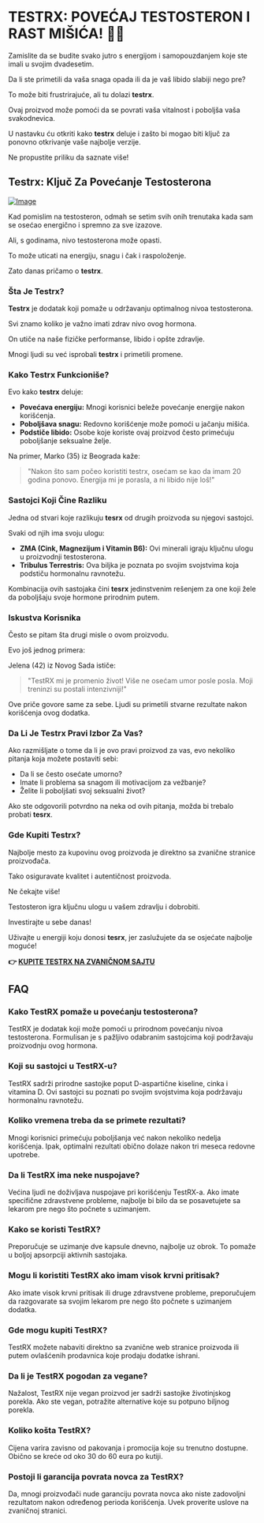 # TESTRX: POVEĆAJ TESTOSTERON I RAST MIŠIĆA! 💪🔥

Zamislite da se budite svako jutro s energijom i samopouzdanjem koje ste imali u svojim dvadesetim. 

Da li ste primetili da vaša snaga opada ili da je vaš libido slabiji nego pre? 

To može biti frustrirajuće, ali tu dolazi **testrx**. 

Ovaj proizvod može pomoći da se povrati vaša vitalnost i poboljša vaša svakodnevica. 

U nastavku ću otkriti kako **testrx** deluje i zašto bi mogao biti ključ za ponovno otkrivanje vaše najbolje verzije. 

Ne propustite priliku da saznate više!

## Testrx: Ključ Za Povećanje Testosterona

[![Image](https://www2.sellhealth.com/129/testrx_b_4.jpg)](https://gchaffi.com/zVVDphbl)

Kad pomislim na testosteron, odmah se setim svih onih trenutaka kada sam se osećao energično i spremno za sve izazove. 

Ali, s godinama, nivo testosterona može opasti.

To može uticati na energiju, snagu i čak i raspoloženje.

Zato danas pričamo o **testrx**.

### Šta Je Testrx?

**Testrx** je dodatak koji pomaže u održavanju optimalnog nivoa testosterona. 

Svi znamo koliko je važno imati zdrav nivo ovog hormona.

On utiče na naše fizičke performanse, libido i opšte zdravlje.

Mnogi ljudi su već isprobali **testrx** i primetili promene.

### Kako Testrx Funkcioniše?

Evo kako **testrx** deluje:

- **Povećava energiju:** Mnogi korisnici beleže povećanje energije nakon korišćenja.
- **Poboljšava snagu:** Redovno korišćenje može pomoći u jačanju mišića.
- **Podstiče libido:** Osobe koje koriste ovaj proizvod često primećuju poboljšanje seksualne želje.

Na primer, Marko (35) iz Beograda kaže:

> "Nakon što sam počeo koristiti testrx, osećam se kao da imam 20 godina ponovo. Energija mi je porasla, a ni libido nije loš!" 

### Sastojci Koji Čine Razliku

Jedna od stvari koje razlikuju **tesrx** od drugih proizvoda su njegovi sastojci. 

Svaki od njih ima svoju ulogu:

- **ZMA (Cink, Magnezijum i Vitamin B6):** Ovi minerali igraju ključnu ulogu u proizvodnji testosterona.
- **Tribulus Terrestris:** Ova biljka je poznata po svojim svojstvima koja podstiču hormonalnu ravnotežu.
  
Kombinacija ovih sastojaka čini **tesrx** jedinstvenim rešenjem za one koji žele da poboljšaju svoje hormone prirodnim putem.

### Iskustva Korisnika

Često se pitam šta drugi misle o ovom proizvodu. 

Evo još jednog primera:

Jelena (42) iz Novog Sada ističe:

> "TestRX mi je promenio život! Više ne osećam umor posle posla. Moji treninzi su postali intenzivniji!"

Ove priče govore same za sebe. Ljudi su primetili stvarne rezultate nakon korišćenja ovog dodatka.

### Da Li Je Testrx Pravi Izbor Za Vas?

Ako razmišljate o tome da li je ovo pravi proizvod za vas, evo nekoliko pitanja koja možete postaviti sebi:

- Da li se često osećate umorno?
- Imate li problema sa snagom ili motivacijom za vežbanje?
- Želite li poboljšati svoj seksualni život?

Ako ste odgovorili potvrdno na neka od ovih pitanja, možda bi trebalo probati **tesrx**.

### Gde Kupiti Testrx?

Najbolje mesto za kupovinu ovog proizvoda je direktno sa zvanične stranice proizvođača. 

Tako osiguravate kvalitet i autentičnost proizvoda.

Ne čekajte više!

Testosteron igra ključnu ulogu u vašem zdravlju i dobrobiti. 

Investirajte u sebe danas!

Uživajte u energiji koju donosi **tesrx**, jer zaslužujete da se osjećate najbolje moguće!



**👉 [KUPITE TESTRX NA ZVANIČNOM SAJTU](https://gchaffi.com/zVVDphbl)**

## FAQ

### Kako TestRX pomaže u povećanju testosterona?
TestRX je dodatak koji može pomoći u prirodnom povećanju nivoa testosterona. Formulisan je s pažljivo odabranim sastojcima koji podržavaju proizvodnju ovog hormona.

### Koji su sastojci u TestRX-u?
TestRX sadrži prirodne sastojke poput D-aspartične kiseline, cinka i vitamina D. Ovi sastojci su poznati po svojim svojstvima koja podržavaju hormonalnu ravnotežu.

### Koliko vremena treba da se primete rezultati?
Mnogi korisnici primećuju poboljšanja već nakon nekoliko nedelja korišćenja. Ipak, optimalni rezultati obično dolaze nakon tri meseca redovne upotrebe.

### Da li TestRX ima neke nuspojave?
Većina ljudi ne doživljava nuspojave pri korišćenju TestRX-a. Ako imate specifične zdravstvene probleme, najbolje bi bilo da se posavetujete sa lekarom pre nego što počnete s uzimanjem.

### Kako se koristi TestRX?
Preporučuje se uzimanje dve kapsule dnevno, najbolje uz obrok. To pomaže u boljoj apsorpciji aktivnih sastojaka.

### Mogu li koristiti TestRX ako imam visok krvni pritisak?
Ako imate visok krvni pritisak ili druge zdravstvene probleme, preporučujem da razgovarate sa svojim lekarom pre nego što počnete s uzimanjem dodatka.

### Gde mogu kupiti TestRX?
TestRX možete nabaviti direktno sa zvanične web stranice proizvoda ili putem ovlašćenih prodavnica koje prodaju dodatke ishrani.

### Da li je TestRX pogodan za vegane?
Nažalost, TestRX nije vegan proizvod jer sadrži sastojke životinjskog porekla. Ako ste vegan, potražite alternative koje su potpuno biljnog porekla.

### Koliko košta TestRX?
Cijena varira zavisno od pakovanja i promocija koje su trenutno dostupne. Obično se kreće od oko 30 do 60 eura po kutiji.

### Postoji li garancija povrata novca za TestRX?
Da, mnogi proizvođači nude garanciju povrata novca ako niste zadovoljni rezultatom nakon određenog perioda korišćenja. Uvek proverite uslove na zvaničnoj stranici.